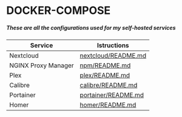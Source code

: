 # DOCKER-COMPOSE
##### These are all the configurations used for my self-hosted services

| Service | Istructions |
| ------ | ------ |
| Nextcloud | [nextcloud/README.md][nextcloud] |
| NGINX Proxy Manager | [npm/README.md][npm] |
| Plex | [plex/README.md][plex] |
| Calibre | [calibre/README.md][calibre] |
| Portainer | [portainer/README.md][portainer] |
| Homer | [homer/README.md][homer] |

   [nextcloud]: <https://github.com/DanielSaccardo/nextcloud/README.md>
   [npm]: <https://github.com/DanielSaccardo/npm/README.md>
   [plex]: <https://github.com/DanielSaccardo/plex/README.md>
   [calibre]: <https://github.com/DanielSaccardo/calibre/README.md>
   [portainer]: https://github.com/DanielSaccardo/portainer/README.md>
   [homer]: <https://github.com/DanielSaccardo/homer/README.md>
